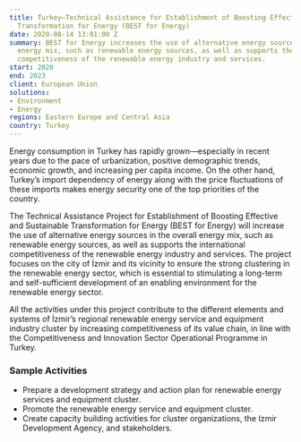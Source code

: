 ```yaml
---
title: Turkey—Technical Assistance for Establishment of Boosting Effective and Sustainable
  Transformation for Energy (BEST for Energy)
date: 2020-08-14 13:01:00 Z
summary: BEST for Energy increases the use of alternative energy sources in the overall
  energy mix, such as renewable energy sources, as well as supports the international
  competitiveness of the renewable energy industry and services.
start: 2020
end: 2023
client: European Union
solutions:
- Environment
- Energy
regions: Eastern Europe and Central Asia
country: Turkey
---
```


Energy consumption in Turkey has rapidly grown—especially in recent years due to the pace of urbanization, positive demographic trends, economic growth, and increasing per capita income. On the other hand, Turkey’s import dependency of energy along with the price fluctuations of these imports makes energy security one of the top priorities of the country. 

The Technical Assistance Project for Establishment of Boosting Effective and Sustainable Transformation for Energy (BEST for Energy) will increase the use of alternative energy sources in the overall energy mix, such as renewable energy sources, as well as supports the international competitiveness of the renewable energy industry and services. The project focuses on the city of İzmir and its vicinity to ensure the strong clustering in the renewable energy sector, which is essential to stimulating a long-term and self-sufficient development of an enabling environment for the renewable energy sector.

All the activities under this project contribute to the different elements and systems of İzmir’s regional renewable energy service and equipment industry cluster by increasing competitiveness of its value chain, in line with the Competitiveness and Innovation Sector Operational Programme in Turkey. 

### Sample Activities

* Prepare a development strategy and action plan for renewable energy services and equipment cluster.
* Promote the renewable energy service and equipment cluster.
* Create capacity building activities for cluster organizations, the Izmir Development Agency, and stakeholders. 